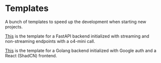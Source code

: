 # Templates

A bunch of templates to speed up the development when starting new projects.

[This](./fastapi_with_o4_mini) is the template for a FastAPI backend initialized with streaming and non-streaming endpoints with a o4-mini call.

[This](./go_with_react_google_auth/) is the template for a Golang backend initialized with Google auth and a React (ShadCN) frontend.
